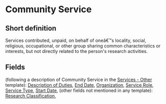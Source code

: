 # Community Service
## Short definition
Services contributed, unpaid, on behalf of oneâ€™s locality, social, religious, occupational, or other group sharing common characteristics or interests, but not directly related to the person's research activities.
## Fields
(following a description of Community Service in the [Services - Other](../Templates/Services%20-%20Other.md) template):
[Description of Duties](../Object-Fields/Community%20Service/Description%20of%20Duties.md),
[End Date](../Object-Fields/Community%20Service/End%20Date.md),
[Organization](../Object-Fields/Community%20Service/Organization.md),
[Service Role](../Object-Fields/Community%20Service/Service%20Role.md),
[Service Type](../Object-Fields/Community%20Service/Service%20Type.md),
[Start Date](../Object-Fields/Community%20Service/Start%20Date.md),
(other fields not mentioned in any template):
[Research Classification](../Object-Fields/Community%20Service/Research%20Classification.md),
